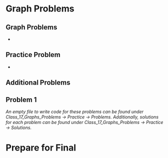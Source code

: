 # Graph Problems

## Graph Problems
- 

## Practice Problem
- 

## Additional Problems
Problem 1
- 

*An empty file to write code for these problems can be found under Class_17_Graphs_Problems -> Practice -> Problems. Additionally, solutions for each problem can be found under Class_17_Graphs_Problems -> Practice -> Solutions.*

# Prepare for Final
